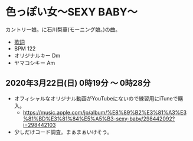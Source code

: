 # 色っぽい女～SEXY BABY～

カントリー娘。に石川梨華(モーニング娘。)の曲。

- [歌詞](http://j-lyric.net/artist/a0029de/l0016cc.html)
- BPM 122
- オリジナルキー Dm
- ヤマコシキー Am

## 2020年3月22日(日) 0時19分 ～ 0時28分

- オフィシャルなオリジナル動画がYouTubeにないので練習用にiTuneで購入。
  - https://music.apple.com/jp/album/%E8%89%B2%E3%81%A3%E3%81%BD%E3%81%84%E5%A5%B3-sexy-baby/298442092?i=298442103
- 少しだけコード調査。まぁまぁいけそう。
